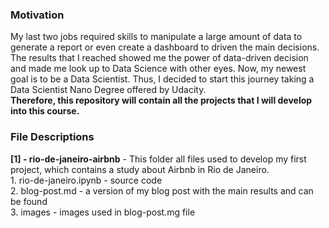 ### Motivation

My last two jobs required skills to manipulate a large amount of data to generate a report or even create a dashboard to driven the main decisions. The results that I reached showed me the power of data-driven decision and made me look up to Data Science with other eyes. Now, my newest goal is to be a Data Scientist. Thus, I decided to start this journey taking a Data Scientist Nano Degree offered by Udacity.  
**Therefore, this repository will contain all the projects that I will develop into this course.**

### File Descriptions

**[1] - rio-de-janeiro-airbnb** - This folder all files used to develop my first project, which contains a study about Airbnb in Rio de Janeiro.  
	1. rio-de-janeiro.ipynb - source code  
	2. blog-post.md - a version of my blog post with the main results and can be found  
	3. images - images used in blog-post.mg file  

  
	